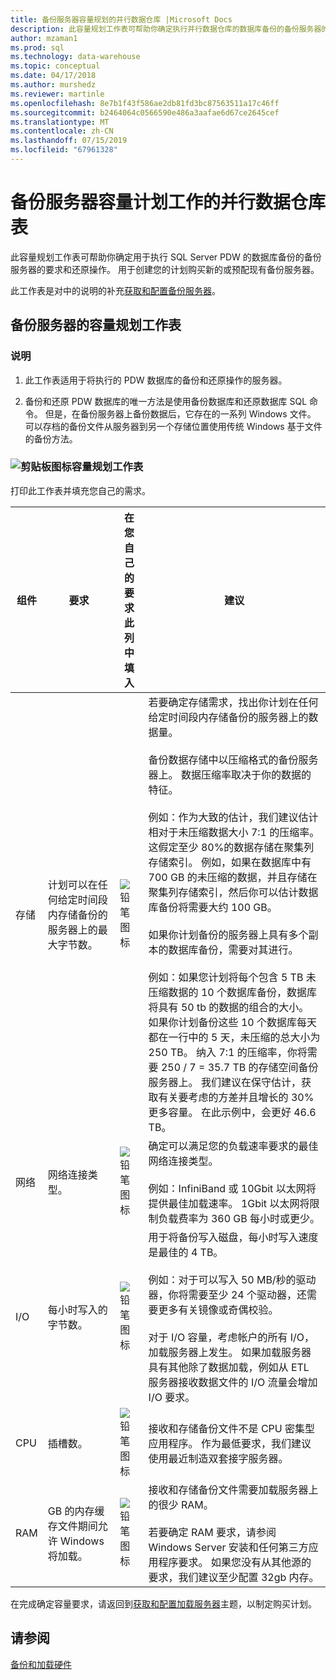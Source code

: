 ```yaml
---
title: 备份服务器容量规划的并行数据仓库 |Microsoft Docs
description: 此容量规划工作表可帮助你确定执行并行数据仓库的数据库备份的备份服务器的要求和还原操作。 用于创建您的计划购买新的或预配现有备份服务器。
author: mzaman1
ms.prod: sql
ms.technology: data-warehouse
ms.topic: conceptual
ms.date: 04/17/2018
ms.author: murshedz
ms.reviewer: martinle
ms.openlocfilehash: 8e7b1f43f586ae2db81fd3bc87563511a17c46ff
ms.sourcegitcommit: b2464064c0566590e486a3aafae6d67ce2645cef
ms.translationtype: MT
ms.contentlocale: zh-CN
ms.lasthandoff: 07/15/2019
ms.locfileid: "67961328"
---
```

# <a name="backup-server-capacity-planning-worksheet---parallel-data-warehouse"></a>备份服务器容量计划工作的并行数据仓库表
此容量规划工作表可帮助你确定用于执行 SQL Server PDW 的数据库备份的备份服务器的要求和还原操作。 用于创建您的计划购买新的或预配现有备份服务器。  
  
此工作表是对中的说明的补充[获取和配置备份服务器](acquire-and-configure-backup-server.md)。  
  
## <a name="capacity-planning-worksheet-for-backup-servers"></a>备份服务器的容量规划工作表  

### <a name="notes"></a>说明  
  
1.  此工作表适用于将执行的 PDW 数据库的备份和还原操作的服务器。  
  
2.  备份和还原 PDW 数据库的唯一方法是使用备份数据库和还原数据库 SQL 命令。 但是，在备份服务器上备份数据后，它存在的一系列 Windows 文件。 可以存档的备份文件从服务器到另一个存储位置使用传统 Windows 基于文件的备份方法。  
  
### <a name="clipboard-iconmediaclipboard-iconpng-clipboard-icon-capacity-planning-worksheet"></a>![剪贴板图标](media/clipboard-icon.png "剪贴板图标")容量规划工作表 
  
打印此工作表并填充您自己的需求。  
  
|组件|要求|在您自己的要求此列中填入|建议|  
|-------------|---------------|--------------------------------------------------|-------------------|  
|存储|计划可以在任何给定时间段内存储备份的服务器上的最大字节数。|![铅笔图标](media/pencil-icon.png "铅笔图标")|若要确定存储需求，找出你计划在任何给定时间段内存储备份的服务器上的数据量。<br /><br />备份数据存储中以压缩格式的备份服务器上。 数据压缩率取决于你的数据的特征。<br /><br />例如：作为大致的估计，我们建议估计相对于未压缩数据大小 7:1 的压缩率。 这假定至少 80%的数据存储在聚集列存储索引。 例如，如果在数据库中有 700 GB 的未压缩的数据，并且存储在聚集列存储索引，然后你可以估计数据库备份将需要大约 100 GB。<br /><br />如果你计划备份的服务器上具有多个副本的数据库备份，需要对其进行。<br /><br />例如：如果您计划将每个包含 5 TB 未压缩数据的 10 个数据库备份，数据库将具有 50 tb 的数据的组合的大小。 如果你计划备份这些 10 个数据库每天都在一行中的 5 天，未压缩的总大小为 250 TB。 纳入 7:1 的压缩率，你将需要 250 / 7 = 35.7 TB 的存储空间备份服务器上。 我们建议在保守估计，获取有关要考虑的方差并且增长的 30%更多容量。  在此示例中，会更好 46.6 TB。|  
|网络|网络连接类型。|![铅笔图标](media/pencil-icon.png "铅笔图标")|确定可以满足您的负载速率要求的最佳网络连接类型。<br /><br />例如：InfiniBand 或 10Gbit 以太网将提供最佳加载速率。 1Gbit 以太网将限制负载费率为 360 GB 每小时或更少。|  
|I/O|每小时写入的字节数。|![铅笔图标](media/pencil-icon.png "铅笔图标")|用于将备份写入磁盘，每小时写入速度是最佳的 4 TB。<br /><br />例如：对于可以写入 50 MB/秒的驱动器，你将需要至少 24 个驱动器，还需要更多有关镜像或奇偶校验。<br /><br />对于 I/O 容量，考虑帐户的所有 I/O，加载服务器上发生。 如果加载服务器具有其他除了数据加载，例如从 ETL 服务器接收数据文件的 I/O 流量会增加 I/O 要求。|  
|CPU|插槽数。|![铅笔图标](media/pencil-icon.png "铅笔图标")|接收和存储备份文件不是 CPU 密集型应用程序。  作为最低要求，我们建议使用最近制造双套接字服务器。|  
|RAM|GB 的内存缓存文件期间允许 Windows 将加载。|![铅笔图标](media/pencil-icon.png "铅笔图标")|接收和存储备份文件需要加载服务器上的很少 RAM。<br /><br />若要确定 RAM 要求，请参阅 Windows Server 安装和任何第三方应用程序要求。 如果您没有从其他源的要求，我们建议至少配置 32gb 内存。|  
  
在完成确定容量要求，请返回到[获取和配置加载服务器](acquire-and-configure-loading-server.md)主题，以制定购买计划。  
  
## <a name="see-also"></a>请参阅  
[备份和加载硬件](backup-and-loading-hardware.md)  
  
